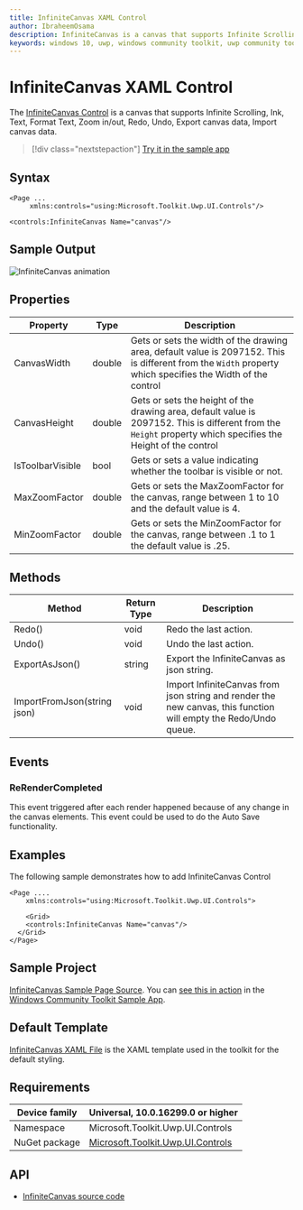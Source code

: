 ```yaml
---
title: InfiniteCanvas XAML Control
author: IbraheemOsama
description: InfiniteCanvas is a canvas that supports Infinite Scrolling, Ink, Text, Format Text, Zoom in/out, Redo, Undo, Export canvas data, Import canvas data.
keywords: windows 10, uwp, windows community toolkit, uwp community toolkit, uwp toolkit, InfiniteCanvas, XAML Control, xaml
---
```


# InfiniteCanvas XAML Control

The [InfiniteCanvas Control](/dotnet/api/microsoft.toolkit.uwp.ui.controls.infinitecanvas) is a canvas that supports Infinite Scrolling, Ink, Text, Format Text, Zoom in/out, Redo, Undo, Export canvas data, Import canvas data.

> [!div class="nextstepaction"]
> [Try it in the sample app](uwpct://Controls?sample=InfiniteCanvas)

## Syntax

```xaml
<Page ...
     xmlns:controls="using:Microsoft.Toolkit.Uwp.UI.Controls"/>

<controls:InfiniteCanvas Name="canvas"/>
```

## Sample Output

![InfiniteCanvas animation](../resources/images/Controls/InfiniteCanvas.gif)

## Properties

| Property | Type | Description |
| -- | -- | -- |
| CanvasWidth | double | Gets or sets the width of the drawing area, default value is 2097152. This is different from the `Width` property which specifies the Width of the control |
| CanvasHeight | double | Gets or sets the height of the drawing area, default value is 2097152. This is different from the `Height` property which specifies the Height of the control |
| IsToolbarVisible | bool | Gets or sets a value indicating whether the toolbar is visible or not. |
| MaxZoomFactor | double | Gets or sets the MaxZoomFactor for the canvas, range between 1 to 10 and the default value is 4. |
| MinZoomFactor | double | Gets or sets the MinZoomFactor for the canvas, range between .1 to 1 the default value is .25. |

## Methods

| Method | Return Type | Description |
| -- | -- | -- |
| Redo() | void | Redo the last action. |
| Undo() | void | Undo the last action. |
| ExportAsJson() | string | Export the InfiniteCanvas as json string. |
| ImportFromJson(string json) | void | Import InfiniteCanvas from json string and render the new canvas, this function will empty the Redo/Undo queue. |

## Events

### ReRenderCompleted

This event triggered after each render happened because of any change in the canvas elements.
This event could be used to do the Auto Save functionality.

## Examples

The following sample demonstrates how to add InfiniteCanvas Control

```xaml
<Page ....
    xmlns:controls="using:Microsoft.Toolkit.Uwp.UI.Controls">

    <Grid>
    <controls:InfiniteCanvas Name="canvas"/>
  </Grid>
</Page>
```

## Sample Project

[InfiniteCanvas Sample Page Source](https://github.com/Microsoft/WindowsCommunityToolkit//tree/master/Microsoft.Toolkit.Uwp.SampleApp/SamplePages/InfiniteCanvas). You can [see this in action](uwpct://Controls?sample=InfiniteCanvas) in the [Windows Community Toolkit Sample App](http://aka.ms/uwptoolkitapp).

## Default Template

[InfiniteCanvas XAML File](https://github.com/Microsoft/WindowsCommunityToolkit//blob/master/Microsoft.Toolkit.Uwp.UI.Controls/InfiniteCanvas/InfiniteCanvas.xaml) is the XAML template used in the toolkit for the default styling.

## Requirements

| Device family | Universal, 10.0.16299.0 or higher |
| -- | -- |
| Namespace | Microsoft.Toolkit.Uwp.UI.Controls |
| NuGet package | [Microsoft.Toolkit.Uwp.UI.Controls](https://www.nuget.org/packages/Microsoft.Toolkit.Uwp.UI.Controls/) |

## API

* [InfiniteCanvas source code](https://github.com/Microsoft/WindowsCommunityToolkit//tree/master/Microsoft.Toolkit.Uwp.UI.Controls/InfiniteCanvas)
